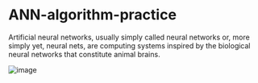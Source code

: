 # ANN-algorithm-practice
Artificial neural networks, usually simply called neural networks or, more simply yet, neural nets, are computing systems inspired by the biological neural networks that constitute animal brains.

![image](https://user-images.githubusercontent.com/86295676/179416777-5d6c95d9-e35f-4baa-bf1a-f106a18da67e.png)


